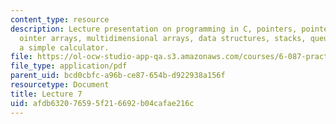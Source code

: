 ```yaml
---
content_type: resource
description: Lecture presentation on programming in C, pointers, pointers to pointers,
  ointer arrays, multidimensional arrays, data structures, stacks, queues, and programming
  a simple calculator.
file: https://ol-ocw-studio-app-qa.s3.amazonaws.com/courses/6-087-practical-programming-in-c-january-iap-2010/afdb632076595f216692b04cafae216c_MIT6_087IAP10_lec07.pdf
file_type: application/pdf
parent_uid: bcd0cbfc-a96b-ce87-654b-d922938a156f
resourcetype: Document
title: Lecture 7
uid: afdb6320-7659-5f21-6692-b04cafae216c
---
```

